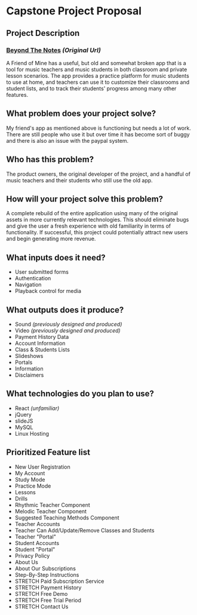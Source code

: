 # Capstone Project Proposal

## Project Description
### [Beyond The Notes](http://beyondthenotes.net/index.php) *(Original Url)*

A Friend of Mine has a useful, but old and somewhat broken app that is a tool for music teachers and music students in both classroom and private lesson scenarios. The app provides a practice platform for music students to use at home, and teachers can use it to customize their classrooms and student lists, and to track their students' progress among many other features.

## What problem does your project solve?

My friend's app as mentioned above is functioning but needs a lot of work. There are still people who use it but over time it has become sort of buggy and there is also an issue with the paypal system.

## Who has this problem?
The product owners, the original developer of the project, and a handful of music teachers and their students who still use the old app.

## How will your project solve this problem?
A complete rebuild of the entire application using many of the original assets in more currently relevant technologies. This should eliminate bugs and give the user a fresh experience with old familiarity in terms of functionality. If successful, this project could potentially attract new users and begin generating more revenue.

## What inputs does it need?
* User submitted forms
* Authentication
* Navigation
* Playback control for media


## What outputs does it produce?
* Sound *(previously designed and produced)*
* Video *(previously designed and produced)*
* Payment History Data
* Account Information
* Class & Students Lists
* Slideshows
* Portals
* Information
* Disclaimers

## What technologies do you plan to use?
* React *(unfamiliar)*
* jQuery
* slideJS
* MySQL
* Linux Hosting

## Prioritized Feature list
* New User Registration
* My Account
* Study Mode
* Practice Mode
* Lessons
* Drills
* Rhythmic Teacher Component
* Melodic Teacher Component
* Suggested Teaching Methods Component
* Teacher Accounts
* Teacher Can Add/Update/Remove Classes and Students
* Teacher "Portal"
* Student Accounts
* Student "Portal"
* Privacy Policy
* About Us
* About Our Subscriptions
* Step-By-Step Instructions
* STRETCH Paid Subscription Service
* STRETCH Payment History
* STRETCH Free Demo
* STRETCH Free Trial Period
* STRETCH Contact Us

